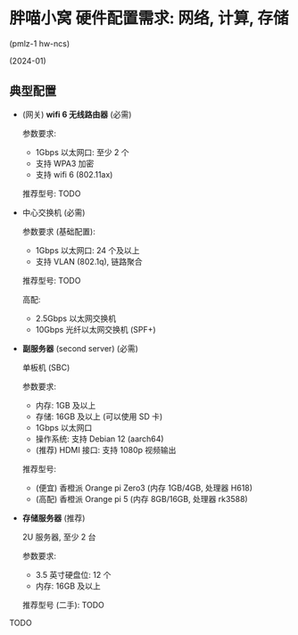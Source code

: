 # 胖喵小窝 硬件配置需求: 网络, 计算, 存储

(pmlz-1 hw-ncs)

(2024-01)


## 典型配置

+ (网关) **wifi 6 无线路由器** (必需)

  参数要求:
  - 1Gbps 以太网口: 至少 2 个
  - 支持 WPA3 加密
  - 支持 wifi 6 (802.11ax)

  推荐型号:
  TODO

+ 中心交换机 (必需)

  参数要求 (基础配置):
  - 1Gbps 以太网口: 24 个及以上
  - 支持 VLAN (802.1q), 链路聚合

  推荐型号:
  TODO

  高配:
  - 2.5Gbps 以太网交换机
  - 10Gbps 光纤以太网交换机 (SPF+)

+ **副服务器** (second server) (必需)

  单板机 (SBC)

  参数要求:
  - 内存: 1GB 及以上
  - 存储: 16GB 及以上 (可以使用 SD 卡)
  - 1Gbps 以太网口
  - 操作系统: 支持 Debian 12 (aarch64)
  - (推荐) HDMI 接口: 支持 1080p 视频输出

  推荐型号:
  - (便宜) 香橙派 Orange pi Zero3 (内存 1GB/4GB, 处理器 H618)
  - (高配) 香橙派 Orange pi 5 (内存 8GB/16GB, 处理器 rk3588)

+ **存储服务器** (推荐)

  2U 服务器, 至少 2 台

  参数要求:
  - 3.5 英寸硬盘位: 12 个
  - 内存: 16GB 及以上

  推荐型号 (二手):
  TODO


TODO
